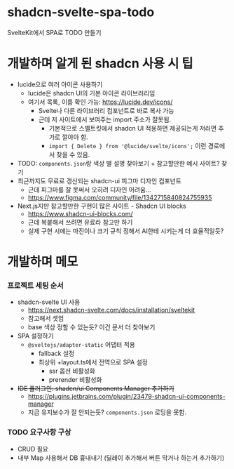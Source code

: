 # shadcn-svelte-spa-todo

SvelteKit에서 SPA로 TODO 만들기

# 개발하며 알게 된 shadcn 사용 시 팁
- lucide으로 여러 아이콘 사용하기
  - lucide은 shadcn UI의 기본 아이콘 라이브러리임
  - 여기서 목록, 이름 확인 가능: https://lucide.dev/icons/
    - Svelte나 다른 라이브러리 컴포넌트로 바로 복사 가능
    - 근데 저 사이트에서 보여주는 import 주소가 잘못됨.
      - 기본적으로 스벨트킷에서 shadcn UI 적용하면 제공되는게 저러면 추가로 깔야아 함.
      - `import { Delete } from '@lucide/svelte/icons';` 이런 경로에서 찾을 수 있음.
- TODO: `components.json`랑 색상 별 설명 찾아보기 + 참고할만한 예시 사이트? 찾기
- 최근까지도 무료로 갱신되는 shadcn-ui 피그마 디자인 컴포넌트
  - 근데 피그마를 잘 못써서 오히려 디자인 어려움...
  - https://www.figma.com/community/file/1342715840824755935
- Next.js지만 참고할만한 구현이 많은 사이트 - Shadcn UI blocks
  - https://www.shadcn-ui-blocks.com/
  - 근데 복붙해서 쓰려면 유료라 참고만 하기
  - 실제 구현 시에는 마진이나 크기 규칙 정해서 AI한테 시키는게 더 효율적일듯?

# 개발하며 메모

### 프로젝트 세팅 순서
- shadcn-svelte UI 사용
  - https://next.shadcn-svelte.com/docs/installation/sveltekit 
  - 참고해서 셋업
  - base 색상 정할 수 있는듯? 이건 문서 더 찾아보기
- SPA 설정하기
  - `@sveltejs/adapter-static` 어댑터 적용
    - fallback 설정
    - 최상위 +layout.ts에서 전역으로 SPA 설정 
      - ssr 옵션 비활성화
      - prerender 비활성화
- ~~IDE 플러그인: shadcn/ui Components Manager 추가하기~~
  - https://plugins.jetbrains.com/plugin/23479-shadcn-ui-components-manager
  - 지금 유지보수가 잘 안되는듯? `components.json` 로딩을 못함.

### TODO 요구사항 구상

- CRUD 필요
- 내부 Map 사용해서 DB 흉내내기 (딜레이 추가해서 버튼 막거나 하는거 추가하기) 

